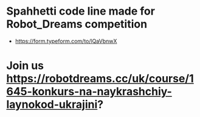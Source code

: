 # Spahhetti code line made for Robot_Dreams competition
* https://form.typeform.com/to/lQaVbnwX


# Join us https://robotdreams.cc/uk/course/1645-konkurs-na-naykrashchiy-laynokod-ukrajini?
